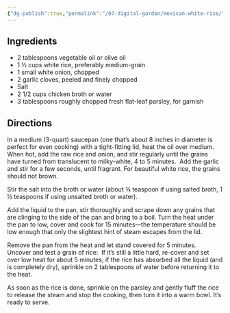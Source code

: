 ```yaml
---
{"dg-publish":true,"permalink":"/07-digital-garden/mexican-white-rice/","tags":["recipes"],"updated":"2025-04-03T08:41:34.475-07:00"}
---
```


## Ingredients
-   2 tablespoons vegetable oil or olive oil
-   1 ½ cups white rice, preferably medium-grain
-   1 small white onion, chopped
-   2 garlic cloves, peeled and finely chopped
-   Salt
-   2 1/2 cups chicken broth or water
-   3 tablespoons roughly chopped fresh flat-leaf parsley, for garnish

## Directions

In a medium (3-quart) saucepan (one that’s about 8 inches in diameter is perfect for even cooking) with a tight-fitting lid, heat the oil over medium.  When hot, add the raw rice and onion, and stir regularly until the grains have turned from translucent to milky-white, 4 to 5 minutes.  Add the garlic and stir for a few seconds, until fragrant. For beautiful white rice, the grains should not brown.

Stir the salt into the broth or water (about ¾ teaspoon if using salted broth, 1 ½ teaspoons if using unsalted broth or water).

Add the liquid to the pan, stir thoroughly and scrape down any grains that are clinging to the side of the pan and bring to a boil. Turn the heat under the pan to low, cover and cook for 15 minutes—the temperature should be low enough that only the slightest hint of steam escapes from the lid.

Remove the pan from the heat and let stand covered for 5 minutes.  Uncover and test a grain of rice:  If it’s still a little hard, re-cover and set over low heat for about 5 minutes; if the rice has absorbed all the liquid (and is completely dry), sprinkle on 2 tablespoons of water before returning it to the heat.

As soon as the rice is done, sprinkle on the parsley and gently fluff the rice to release the steam and stop the cooking, then turn it into a warm bowl. It’s ready to serve.
